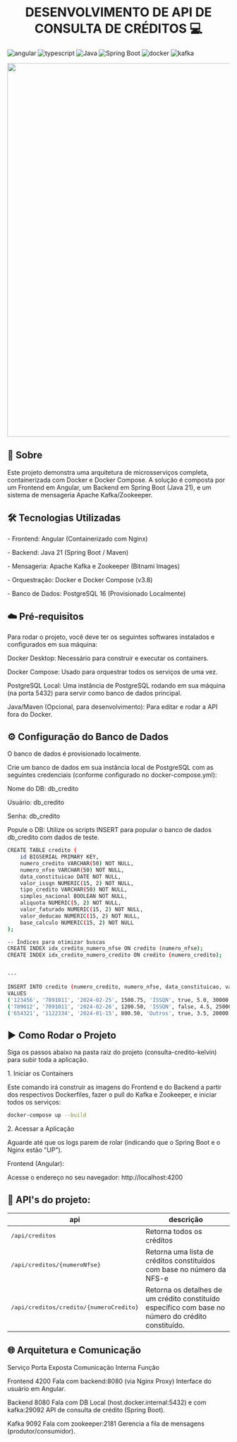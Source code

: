 [TYPESCRIPT__BADGE]: https://img.shields.io/badge/typescript-D4FAFF?style=for-the-badge&logo=typescript
[ANGULAR__BADGE]: https://img.shields.io/badge/Angular-red?style=for-the-badge&logo=angular
[JAVA]: https://img.shields.io/badge/java-007396?style=for-the-badge&logo=java&logoColor=white
[SPRINGBOOT]: https://img.shields.io/badge/spring%20boot-6DB33F?style=for-the-badge&logo=spring&logoColor=white
[DOCKER]: https://img.shields.io/badge/docker-blue?style=for-the-badge&logo=docker&logoColor=white
[KAFKA]: https://img.shields.io/badge/kafka-gray?style=for-the-badge&logo=kafka&logoColor=white

<h1 align="center" style="font-weight: bold;">DESENVOLVIMENTO DE API DE CONSULTA DE CRÉDITOS 💻</h1>

![angular][ANGULAR__BADGE]
![typescript][TYPESCRIPT__BADGE]
![Java][JAVA]
![Spring Boot][SPRINGBOOT]
![docker][DOCKER]
![kafka][KAFKA]

<p align="center">
    <img width="1565" height="845" alt="image" src="https://github.com/user-attachments/assets/f9b69648-28c8-446d-ac7b-b3c549d1fc70" />
</p>


<h2 id="started">📌 Sobre</h2>
Este projeto demonstra uma arquitetura de microsserviços completa, containerizada com Docker e Docker Compose. A solução é composta por um Frontend em Angular, um Backend em Spring Boot (Java 21), e um sistema de mensageria Apache Kafka/Zookeeper.

<h2 id="started"> 🛠️ Tecnologias Utilizadas </h2>
<p>- Frontend: Angular (Containerizado com Nginx)</p>
<p>- Backend: Java 21 (Spring Boot / Maven)</p>
<p>- Mensageria: Apache Kafka e Zookeeper (Bitnami Images)</p>
<p>- Orquestração: Docker e Docker Compose (v3.8)</p>
<p>- Banco de Dados: PostgreSQL 16 (Provisionado Localmente)</p>

<h2 id="pre"> ☁️ Pré-requisitos</h2>
<p>Para rodar o projeto, você deve ter os seguintes softwares instalados e configurados em sua máquina:</p>

<p>Docker Desktop: Necessário para construir e executar os containers.</p>
<p>Docker Compose: Usado para orquestrar todos os serviços de uma vez.</p>
<p>PostgreSQL Local: Uma instância de PostgreSQL rodando em sua máquina (na porta 5432) para servir como banco de dados principal.</p>
<p>Java/Maven (Opcional, para desenvolvimento): Para editar e rodar a API fora do Docker.</p>

<h2 id="pre">⚙️ Configuração do Banco de Dados</h2>
<p>O banco de dados é provisionado localmente.</p>
<p>Crie um banco de dados em sua instância local de PostgreSQL com as seguintes credenciais (conforme configurado no docker-compose.yml):</p>

<p>Nome do DB: db_credito</p>
<p>Usuário: db_credito</p>
<p>Senha: db_credito</p>

<p>Popule o DB: Utilize os scripts INSERT para popular o banco de dados db_credito com dados de teste.</p>

```bash
CREATE TABLE credito (
    id BIGSERIAL PRIMARY KEY,
    numero_credito VARCHAR(50) NOT NULL,
    numero_nfse VARCHAR(50) NOT NULL,
    data_constituicao DATE NOT NULL,
    valor_issqn NUMERIC(15, 2) NOT NULL,
    tipo_credito VARCHAR(50) NOT NULL,
    simples_nacional BOOLEAN NOT NULL,
    aliquota NUMERIC(5, 2) NOT NULL,
    valor_faturado NUMERIC(15, 2) NOT NULL,
    valor_deducao NUMERIC(15, 2) NOT NULL,
    base_calculo NUMERIC(15, 2) NOT NULL
);

-- Índices para otimizar buscas
CREATE INDEX idx_credito_numero_nfse ON credito (numero_nfse);
CREATE INDEX idx_credito_numero_credito ON credito (numero_credito);


---

INSERT INTO credito (numero_credito, numero_nfse, data_constituicao, valor_issqn, tipo_credito, simples_nacional, aliquota, valor_faturado, valor_deducao, base_calculo)
VALUES
('123456', '7891011', '2024-02-25', 1500.75, 'ISSQN', true, 5.0, 30000.00, 5000.00, 25000.00),
('789012', '7891011', '2024-02-26', 1200.50, 'ISSQN', false, 4.5, 25000.00, 4000.00, 21000.00),
('654321', '1122334', '2024-01-15', 800.50, 'Outros', true, 3.5, 20000.00, 3000.00, 17000.00);
```


<h2 id="start">▶️ Como Rodar o Projeto</h2>
<p>Siga os passos abaixo na pasta raiz do projeto (consulta-credito-kelvin) para subir toda a aplicação.</p>

<p>1. Iniciar os Containers</p>
<p>Este comando irá construir as imagens do Frontend e do Backend a partir dos respectivos Dockerfiles, fazer o pull do Kafka e Zookeeper, e iniciar todos os serviços:</p>

```bash
docker-compose up --build
```

<p>2. Acessar a Aplicação</p>
<p>Aguarde até que os logs parem de rolar (indicando que o Spring Boot e o Nginx estão "UP").</p>

<p>Frontend (Angular):</p>

<p>Acesse o endereço no seu navegador: http://localhost:4200</p>

<h2 id="routes">📍 API's do projeto:</h2>

| api               | descrição                                          
|----------------------|-----------------------------------------------------
| <kbd>/api/creditos</kbd>     | Retorna todos os créditos
| <kbd>/api/creditos/{numeroNfse}</kbd>     | Retorna uma lista de créditos constituídos com base no número da NFS-e
| <kbd>/api/creditos/credito/{numeroCredito}</kbd>     | Retorna os detalhes de um crédito constituído específico com base no número do crédito constituído.

<h2 id="arq">🌐 Arquitetura e Comunicação</h2>
<p>Serviço	Porta Exposta	Comunicação Interna	Função</p>
<p>Frontend	4200	Fala com backend:8080 (via Nginx Proxy)	Interface do usuário em Angular.</p>
<p>Backend	8080	Fala com DB Local (host.docker.internal:5432) e com kafka:29092	API de consulta de crédito (Spring Boot).</p>
<p>Kafka	9092	Fala com zookeeper:2181	Gerencia a fila de mensagens (produtor/consumidor).</p>
